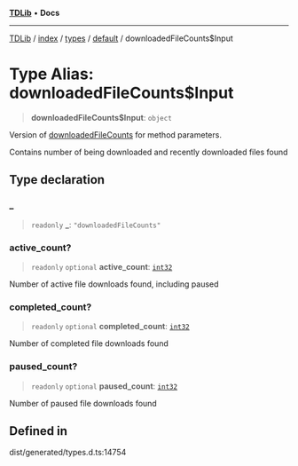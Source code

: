 [**TDLib**](../../../../../../README.md) • **Docs**

***

[TDLib](../../../../../../modules.md) / [index](../../../../../README.md) / [types](../../../README.md) / [default](../README.md) / downloadedFileCounts$Input

# Type Alias: downloadedFileCounts$Input

> **downloadedFileCounts$Input**: `object`

Version of [downloadedFileCounts](downloadedFileCounts-1.md) for method parameters.

Contains number of being downloaded and recently downloaded files found

## Type declaration

### \_

> `readonly` **\_**: `"downloadedFileCounts"`

### active\_count?

> `readonly` `optional` **active\_count**: [`int32`](int32-1.md)

Number of active file downloads found, including paused

### completed\_count?

> `readonly` `optional` **completed\_count**: [`int32`](int32-1.md)

Number of completed file downloads found

### paused\_count?

> `readonly` `optional` **paused\_count**: [`int32`](int32-1.md)

Number of paused file downloads found

## Defined in

dist/generated/types.d.ts:14754
